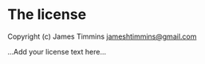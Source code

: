 # The license

Copyright (c) James Timmins <jameshtimmins@gmail.com>

...Add your license text here...